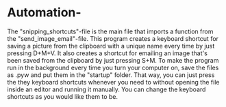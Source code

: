 # Automation-
The "snipping_shortcuts"-file is the main file that imports a function from the "send_image_email"-file. 
This program creates a keyboard shortcut for saving a picture from the clipboard with a unique name every time by just pressing D+M+V.
It also creates a shortcut for emailing an image that's been saved from the clipboard by just pressing S+M.
To make the program run in the background every time you turn your computer on, save the files as .pyw and put them in the "startup" folder. That way, you can just press the
they keyboard shortcuts whenever you need to without opening the file inside an editor and running it manually. 
You can change the keyboard shortcuts as you would like them to be. 

